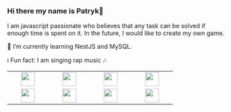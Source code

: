 ### Hi there my name is Patryk👋

<p width="600px">I am javascript passionate who believes that any task can be solved if enough time is spent on it. In the future, I would like to create my own game.</p>

:closed_book: I’m currently learning NestJS and MySQL.

:information_source: Fun fact: I am singing rap music :notes: 

<table width="320px">
    <tbody>
        <tr valign="center">
            <td width="80px" align="center">
                <img height="32px" src="https://cdn.jsdelivr.net/gh/devicons/devicon/icons/html5/html5-original.svg">
            </td>
            <td width="80px" align="center">
                <img height="32px" src="https://cdn.jsdelivr.net/gh/devicons/devicon/icons/sass/sass-original.svg" />
            </td>
            <td width="80px" align="center">
                <img height="32px" src="https://cdn.jsdelivr.net/gh/devicons/devicon/icons/javascript/javascript-original.svg" />
            </td>
            <td width="80px" align="center">
                <img height="32px" src="https://cdn.jsdelivr.net/gh/devicons/devicon/icons/typescript/typescript-original.svg">
            </td>
        </tr>
        <tr valign="center">
            <td width="80px" align="center">
                <img height="32" src="https://cdn.jsdelivr.net/gh/devicons/devicon/icons/vuejs/vuejs-original.svg">
            </td>
            <td width="80px" align="center">
                <img height="32px" src="https://cdn.jsdelivr.net/gh/devicons/devicon/icons/nuxtjs/nuxtjs-original.svg" />
            </td>
            <td width="80px" align="center">
                <img height="32px" src="https://cdn.jsdelivr.net/gh/devicons/devicon/icons/nestjs/nestjs-plain.svg" />
            </td>
            <td width="80px" align="center">
                <img height="32px" src="https://cdn.jsdelivr.net/gh/devicons/devicon/icons/mysql/mysql-plain.svg">
            </td>
        </tr>
    </tbody>
</table>

